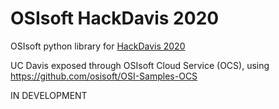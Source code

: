 # OSIsoft HackDavis 2020  

OSIsoft python library for [HackDavis 2020](https://hackdavis.io/)

UC Davis exposed through OSIsoft Cloud Service (OCS), using https://github.com/osisoft/OSI-Samples-OCS

IN DEVELOPMENT 
